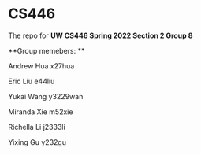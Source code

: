 # CS446
The repo for **UW CS446 Spring 2022 Section 2 Group 8**

**Group memebers: **

Andrew Hua	x27hua

Eric Liu	e44liu

Yukai Wang	y3229wan

Miranda Xie	m52xie

Richella Li	j2333li

Yixing Gu	y232gu